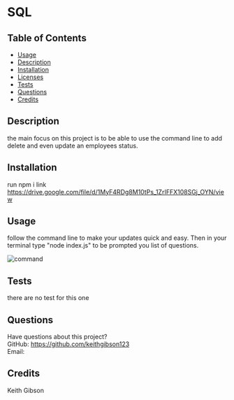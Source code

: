 # SQL
  

  ## Table of Contents
  * [Usage](#usage)
  * [Description](#description)
  * [Installation](#installation)
  * [Licenses](#licenses)
  * [Tests](#tests)
  * [Questions](#questions)
  * [Credits](#credits)
  ## Description
  the main focus on this project is to be able to use the command line to add delete and even update an employees status.
  ## Installation
  run npm i 
  link https://drive.google.com/file/d/1MyF4RDg8M10tPs_1ZrIFFX108SGj_OYN/view
  ## Usage
  follow the command line to make your updates quick and easy. Then in your terminal type "node index.js" to be prompted you list of questions.
 
![command](https://user-images.githubusercontent.com/123913103/231597115-1106eb03-960d-4b32-922d-3a5e7292010c.PNG)

  ## Tests
  there are no test for this one
  ## Questions
  Have questions about this project?  
  GitHub: https://github.com/keithgibson123  
  Email: 
  ## Credits
  Keith Gibson
